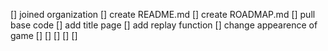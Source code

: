 [] joined organization
[] create README.md
[] create ROADMAP.md
[] pull base code
[] add title page
[] add replay function
[] change appearence of game
[]
[]
[]
[]
[]
